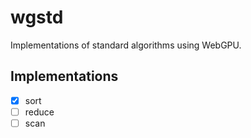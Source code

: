 # wgstd

Implementations of standard algorithms using WebGPU.

## Implementations

- [x] sort
- [ ] reduce
- [ ] scan
